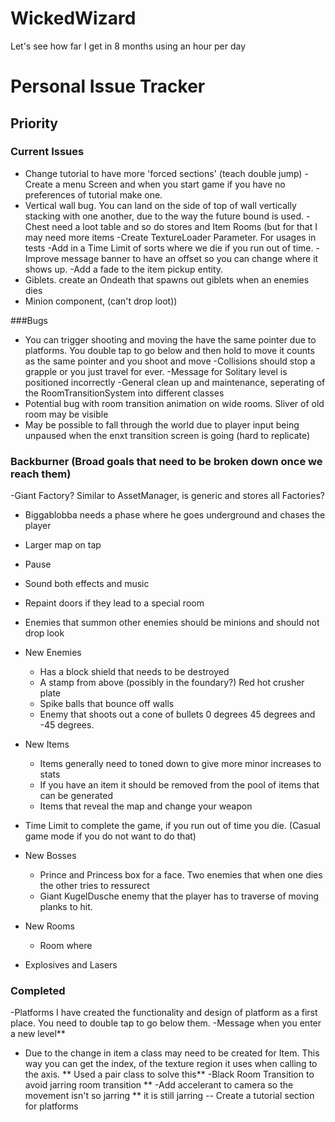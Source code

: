 # WickedWizard
Let's see how far I get in 8 months using an hour per day

# Personal Issue Tracker

## Priority 

### Current Issues

- Change tutorial to have more 'forced sections' (teach double jump)
-Create a menu Screen and when you start game if you have no preferences of tutorial make one. 
- Vertical wall bug. You can land on the side of top of wall vertically stacking with one another,
due to the way the future bound is used. 
-Chest need a loot table and so do stores and Item Rooms (but for that I may need more items
-Create TextureLoader Parameter. For usages in tests 
-Add in a Time Limit of sorts where we die if you run out of time. 
-Improve message banner to have an offset so you can change where it shows up. 
-Add a fade to the item pickup entity. 
- Giblets. create an Ondeath that spawns out giblets when an enemies dies
- Minion component, (can't drop loot))


###Bugs
- You can trigger shooting and moving the have the same pointer due to platforms. You double tap
to go below and then hold to move it counts as the same pointer and you shoot and move
-Collisions should stop a grapple or you just travel for ever. 
-Message for Solitary level is positioned incorrectly
-General clean up and maintenance, seperating of the RoomTransitionSystem into different classes
- Potential bug with room transition animation on wide rooms. Sliver of old room may be visible
- May be possible to fall through the world due to player input being unpaused when the enxt transition screen is going (hard to replicate)





### Backburner (Broad goals that need to be broken down once we reach them)

-Giant Factory? Similar to AssetManager, is generic and stores all Factories? 
- Biggablobba needs a phase where he goes underground and chases the player 
- Larger map on tap 
- Pause 
- Sound both effects and music 
- Repaint doors if they lead to a special room 
- Enemies that summon other enemies should be minions and should not drop look 
- New Enemies 
    - Has a block shield that needs to be destroyed 
    - A stamp from above (possibly in the foundary?) Red hot crusher plate 
    - Spike balls that bounce off walls 
    - Enemy that shoots out a cone of bullets 0 degrees 45 degrees and -45 degrees. 
    
- New Items 
    - Items generally need to toned down to give more minor increases to stats 
    - If you have an item it should be removed from the pool of items that can be generated 
    - Items that reveal the map and change your weapon 
    
- Time Limit to complete the game, if you run out of time you die. (Casual game mode if you do not want to do that)

- New Bosses 
    - Prince and Princess box for a face. Two enemies that when one dies the other tries to ressurect
    - Giant KugelDusche enemy that the player has to traverse of moving planks to hit. 
    
- New Rooms 
    - Room where 
    
- Explosives and Lasers
  

### Completed

-Platforms I have created the functionality and design of platform as a first place. You need to double tap to go below them.
-Message when you enter a new level**
- Due to the change in item a class may need to be created for Item. This way you can get the index,
of the texture region it uses when calling to the axis. ** Used a pair class to solve this**
-Black Room Transition to avoid jarring room transition **
-Add accelerant to camera so the movement isn't so jarring ** it is still jarring
-- Create a tutorial section for platforms 

